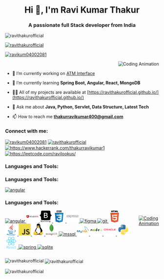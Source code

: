 <h1 align="center">Hi 👋, I'm Ravi Kumar Thakur</h1>
<h3 align="center">A passionate full Stack developer from India</h3>

<p align="left"> <img src="https://komarev.com/ghpvc/?username=ravithakurofficial&label=Profile%20views&color=0e75b6&style=flat" alt="ravithakurofficial" /> </p>

<p align="left"> <a href="https://github.com/ryo-ma/github-profile-trophy"><img src="https://github-profile-trophy.vercel.app/?username=ravithakurofficial" alt="ravithakurofficial" /></a> </p>

<p align="left"> <a href="https://twitter.com/ravikum04002081" target="blank"><img src="https://img.shields.io/twitter/follow/ravikum04002081?logo=twitter&style=for-the-badge" alt="ravikum04002081" /></a> </p>

<p align="right">
  <img src="https://images.app.goo.gl/DgqHarhWEPLsuDPg9" alt="Coding Animation" width="300" height="200" />
</p>

- 🔭 I’m currently working on [ATM Interface](https://github.com/Ravithakurofficial/ATM-interface.git)

- 🌱 I’m currently learning **Spring Boot, Angular, React, MongoDB**

- 👨‍💻 All of my projects are available at [https://ravithakurofficial.github.io/](https://ravithakurofficial.github.io/)

- 💬 Ask me about **Java, Python, Servlet, Data Structure, Latest Tech**

- 📫 How to reach me **thakurravikumar400@gmail.com**

<h3 align="left">Connect with me:</h3>
<p align="left">
<a href="https://twitter.com/ravikum04002081" target="blank"><img align="center" src="https://raw.githubusercontent.com/rahuldkjain/github-profile-readme-generator/master/src/images/icons/Social/twitter.svg" alt="ravikum04002081" height="30" width="40" /></a>
<a href="https://linkedin.com/in/ravithakurofficial" target="blank"><img align="center" src="https://raw.githubusercontent.com/rahuldkjain/github-profile-readme-generator/master/src/images/icons/Social/linked-in-alt.svg" alt="ravithakurofficial" height="30" width="40" /></a>
<a href="https://www.hackerrank.com/https://www.hackerrank.com/thakurravikumar1" target="blank"><img align="center" src="https://raw.githubusercontent.com/rahuldkjain/github-profile-readme-generator/master/src/images/icons/Social/hackerrank.svg" alt="https://www.hackerrank.com/thakurravikumar1" height="30" width="40" /></a>
<a href="https://www.leetcode.com/https://leetcode.com/ravilookus/" target="blank"><img align="center" src="https://raw.githubusercontent.com/rahuldkjain/github-profile-readme-generator/master/src/images/icons/Social/leet-code.svg" alt="https://leetcode.com/ravilookus/" height="30" width="40" /></a>
</p>

<h3 align="left">Languages and Tools:</h3>
<p align="left"> 

  <h3 align="left">Languages and Tools:</h3>
<div style="display: flex; align-items: center; gap: 20px;">
  <div>
    <a href="https://angular.io" target="_blank" rel="noreferrer">
      <img src="https://angular.io/assets/images/logos/angular/angular.svg" alt="angular" width="40" height="40"/>
    </a>
<h3 align="left">Languages and Tools:</h3>
<p align="left"> <a href="https://angular.io" target="_blank" rel="noreferrer"> <img src="https://angular.io/assets/images/logos/angular/angular.svg" alt="angular" width="40" height="40"/> </a> <a href="https://angular.io" target="_blank" rel="noreferrer"> <img src="https://raw.githubusercontent.com/devicons/devicon/master/icons/angularjs/angularjs-original-wordmark.svg" alt="angularjs" width="40" height="40"/> </a> <a href="https://getbootstrap.com" target="_blank" rel="noreferrer"> <img src="https://raw.githubusercontent.com/devicons/devicon/master/icons/bootstrap/bootstrap-plain-wordmark.svg" alt="bootstrap" width="40" height="40"/> </a> <a href="https://www.w3schools.com/css/" target="_blank" rel="noreferrer"> <img src="https://raw.githubusercontent.com/devicons/devicon/master/icons/css3/css3-original-wordmark.svg" alt="css3" width="40" height="40"/> </a> <a href="https://expressjs.com" target="_blank" rel="noreferrer"> <img src="https://raw.githubusercontent.com/devicons/devicon/master/icons/express/express-original-wordmark.svg" alt="express" width="40" height="40"/> </a> <a href="https://www.figma.com/" target="_blank" rel="noreferrer"> <img src="https://www.vectorlogo.zone/logos/figma/figma-icon.svg" alt="figma" width="40" height="40"/> </a> <a href="https://git-scm.com/" target="_blank" rel="noreferrer"> <img src="https://www.vectorlogo.zone/logos/git-scm/git-scm-icon.svg" alt="git" width="40" height="40"/> </a> <a href="https://www.w3.org/html/" target="_blank" rel="noreferrer"> <img src="https://raw.githubusercontent.com/devicons/devicon/master/icons/html5/html5-original-wordmark.svg" alt="html5" width="40" height="40"/> </a> <a href="https://www.java.com" target="_blank" rel="noreferrer"> <img src="https://raw.githubusercontent.com/devicons/devicon/master/icons/java/java-original.svg" alt="java" width="40" height="40"/> </a> <a href="https://developer.mozilla.org/en-US/docs/Web/JavaScript" target="_blank" rel="noreferrer"> <img src="https://raw.githubusercontent.com/devicons/devicon/master/icons/javascript/javascript-original.svg" alt="javascript" width="40" height="40"/> </a> <a href="https://www.linux.org/" target="_blank" rel="noreferrer"> <img src="https://raw.githubusercontent.com/devicons/devicon/master/icons/linux/linux-original.svg" alt="linux" width="40" height="40"/> </a> <a href="https://www.mongodb.com/" target="_blank" rel="noreferrer"> <img src="https://raw.githubusercontent.com/devicons/devicon/master/icons/mongodb/mongodb-original-wordmark.svg" alt="mongodb" width="40" height="40"/> </a> <a href="https://www.microsoft.com/en-us/sql-server" target="_blank" rel="noreferrer"> <img src="https://www.svgrepo.com/show/303229/microsoft-sql-server-logo.svg" alt="mssql" width="40" height="40"/> </a> <a href="https://www.mysql.com/" target="_blank" rel="noreferrer"> <img src="https://raw.githubusercontent.com/devicons/devicon/master/icons/mysql/mysql-original-wordmark.svg" alt="mysql" width="40" height="40"/> </a> <a href="https://nodejs.org" target="_blank" rel="noreferrer"> <img src="https://raw.githubusercontent.com/devicons/devicon/master/icons/nodejs/nodejs-original-wordmark.svg" alt="nodejs" width="40" height="40"/> </a> <a href="https://www.oracle.com/" target="_blank" rel="noreferrer"> <img src="https://raw.githubusercontent.com/devicons/devicon/master/icons/oracle/oracle-original.svg" alt="oracle" width="40" height="40"/> </a> <a href="https://www.python.org" target="_blank" rel="noreferrer"> <img src="https://raw.githubusercontent.com/devicons/devicon/master/icons/python/python-original.svg" alt="python" width="40" height="40"/> </a> <a href="https://reactjs.org/" target="_blank" rel="noreferrer"> <img src="https://raw.githubusercontent.com/devicons/devicon/master/icons/react/react-original-wordmark.svg" alt="react" width="40" height="40"/> </a> <a href="https://spring.io/" target="_blank" rel="noreferrer"> <img src="https://www.vectorlogo.zone/logos/springio/springio-icon.svg" alt="spring" width="40" height="40"/> </a> <a href="https://www.sqlite.org/" target="_blank" rel="noreferrer"> <img src="https://www.vectorlogo.zone/logos/sqlite/sqlite-icon.svg" alt="sqlite" width="40" height="40"/> </a> </p>

    
  </div>
  <div>
    <a href="https://github.com/Ravithakurofficial/Ravithakurofficial/blob/main/Navy%20Blue%20Geometric%20Technology%20LinkedIn%20Banner.png" target="_blank" rel="noreferrer">
      <img src="https://images.app.goo.gl/DgqHarhWEPLsuDPg9" alt="Coding Animation" width="300" height="200" />
    </a>
  </div>
</div>

</p>

<p style="clear:both;"><img align="left" src="https://github-readme-stats.vercel.app/api/top-langs?username=ravithakurofficial&show_icons=true&locale=en&layout=compact" alt="ravithakurofficial" /></p>

<p>&nbsp;<img align="center" src="https://github-readme-stats.vercel.app/api?username=ravithakurofficial&show_icons=true&locale=en" alt="ravithakurofficial" /></p>

<p><img align="center" src="https://github-readme-streak-stats.herokuapp.com/?user=ravithakurofficial&" alt="ravithakurofficial" /></p>
